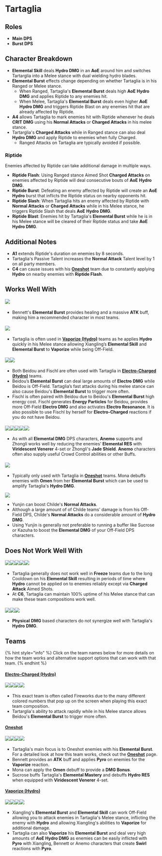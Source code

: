 # Tartaglia

## **Roles**

* **Main DPS**
* **Burst DPS**

## **Character Breakdown**

* **Elemental Skill** deals **Hydro DMG** in an **AoE** around him and switches Tartarglia into a Melee stance with dual wielding hydro blades.
* **Elemental Burst** effects change depending on whether Tartaglia is in his Ranged or Melee stance.
  * When Ranged, Tartaglia's **Elemental Burst** deals high **AoE** **Hydro** **DMG** and applies Riptide to any enemies hit.
  * When Melee, Tartaglia's **Elemental Burst** deals even higher **AoE** **Hydro DMG** and triggers Riptide Blast on any enemies hit that are already affected by Riptide.
* **A4** allows Tartaglia to mark enemies hit with Riptide whenever he deals **CRIT DMG** using his **Normal Attacks** or **Charged Attacks** in his melee stance.
* Tartarglia's **Charged Attacks** while in Ranged stance can also deal **Hydro** **DMG** and apply Riptide to enemies when fully Charged.
  * Ranged Attacks on Tartaglia are typically avoided if possible.

### Riptide

Enemies affected by Riptide can take additional damage in multiple ways.

* **Riptide Flash**: Using Ranged stance Aimed Shot **Charged Attacks** on enemies affected by Riptide will deal consecutive bouts of **AoE** **Hydro DMG**.
* **Riptide Burst**: Defeating an enemy affected by Riptide will create an **AoE** **Hydro** burst that inflicts the Riptide status on nearby opponents hit.
* **Riptide Slash**: When Tartaglia hits an enemy affected by Riptide with **Normal Attacks** or **Charged Attacks** while in his Melee stance, he triggers Riptide Slash that deals **AoE** **Hydro** **DMG**.
* **Riptide Blast**: Enemies hit by Tartaglia's **Elemental Burst** while he is in his Melee stance will be cleared of their Riptide status and take **AoE** **Hydro DMG**.

## Additional Notes

* **A1** extends Riptide's duration on enemies by 8 seconds.
* Tartaglia's Passive Talent increases the **Normal Attack** Talent level by 1 on all party members.
* **C4** can cause issues with his [**Oneshot**](../../teams/oneshot.md) team due to constantly applying **Hydro** on nearby enemies with **Riptide Flash**.

## Works Well With

#### ![](../../.gitbook/assets/UI\_AvatarIcon\_Bennett.png)

* Bennett's **Elemental Burst** provides healing and a massive **ATK** buff, making him a recommended character in most teams.

#### ![](../../.gitbook/assets/UI\_AvatarIcon\_Xiangling.png)

* Tartaglia is often used in [**Vaporize (Hydro)**](../../teams/vaporize.md) teams as he applies **Hydro** quickly in his Melee stance allowing Xiangling’s **Elemental Skill** and **Elemental Burst** to **Vaporize** while being Off-Field.

#### ![](../../.gitbook/assets/UI\_AvatarIcon\_Beidou.png)![](../../.gitbook/assets/UI\_AvatarIcon\_Fischl.png)

* Both Beidou and Fischl are often used with Tartaglia in [**Electro-Charged (Hydro)**](../../teams/electro-charged-hydro.md) teams.
* Beidou’s **Elemental Burst** can deal large amounts of **Electro** **DMG** while Beidou is Off-Field. Tartaglia’s fast attacks during his melee stance can also cause Beidou's **Elemental Burst** to trigger more often.
* Fischl is often paired with Beidou due to Beidou's **Elemental Burst** high energy cost. Fischl generates **Energy Particles** for Beidou, provides more Off-Field **Electro DMG** and also activates **Electro Resonance**. It is also possible to use Fischl by herself for **Electro-Charged** reactions if you do not have Beidou.

#### ![](../../.gitbook/assets/UI\_AvatarIcon\_Kazuha.png)![](../../.gitbook/assets/UI\_AvatarIcon\_Sucrose.png)![](../../.gitbook/assets/UI\_AvatarIcon\_Venti.png)![](../../.gitbook/assets/UI\_AvatarIcon\_Jean.png)![](../../.gitbook/assets/UI\_AvatarIcon\_Zhongli.png)

* As with all **Elemental DMG** DPS characters, **Anemo** supports and Zhongli works well by reducing the enemies' **Elemental RES** with **Viridescent Venerer** 4-set or Zhongli's **Jade Shield**. **Anemo** characters often also supply useful Crowd Control abilities or other Buffs.

#### ![](../../.gitbook/assets/UI\_AvatarIcon\_Mona.png)

* Typically only used with Tartaglia in [**Oneshot**](../../teams/oneshot.md) teams. Mona debuffs enemies with **Omen** from her **Elemental Burst** which can be used to amplify Tartaglia's **Hydro DMG**.

![](../../.gitbook/assets/UI\_AvatarIcon\_Yunjin.png)

* Yunjin can boost Childe's **Normal Attacks**.
* Although a large amount of of Childe teams' damage is from his Off-Field DPS, Childe's **Normal Attacks** do a considerable amount of **Hydro DMG**.
* Using Yunjin is generally not preferable to running a buffer like Sucrose or Kazuha to boost the **Elemental DMG** of your Off-Field DPS characters.

## **Does Not Work Well With**

#### ![](../../.gitbook/assets/UI\_AvatarIcon\_Ayaka.png)![](../../.gitbook/assets/UI\_AvatarIcon\_Ganyu.png)![](../../.gitbook/assets/UI\_AvatarIcon\_Chongyun.png)![](../../.gitbook/assets/UI\_AvatarIcon\_Kaeya.png)![](../../.gitbook/assets/UI\_AvatarIcon\_Rosaria.png)

* Tartaglia generally does not work well in **Freeze** teams due to the long Cooldown on his **Elemental Skill** resulting in periods of time where **Hydro** cannot be applied on to enemies reliably except via **Charged Attack** Aimed Shots.
* At **C6**, Tartaglia can maintain 100% uptime of his Melee stance that can make these team compositions work well.

#### ![](../../.gitbook/assets/UI\_AvatarIcon\_Eula.png)![](../../.gitbook/assets/UI\_AvatarIcon\_Razor.png)![](../../.gitbook/assets/UI\_AvatarIcon\_Xinyan.png)

* **Physical** **DMG** based characters do not synergize well with Tartaglia's **Hydro** **DMG**.

## **Teams**

{% hint style="info" %}
Click on the team names below for more details on how the team works and alternative support options that can work with that team.
{% endhint %}

#### [Electro-Charged (Hydro)](../../teams/electro-charged-hydro.md)

#### ![](../../.gitbook/assets/UI\_AvatarIcon\_Tartaglia.png)![](../../.gitbook/assets/UI\_AvatarIcon\_Beidou.png)![](../../.gitbook/assets/UI\_AvatarIcon\_Fischl.png)![](../../.gitbook/assets/UI\_AvatarIcon\_Bennett.png)

* This exact team is often called Fireworks due to the many different colored numbers that pop up on the screen when playing this exact team composition.
* Tartarglia's ability to attack rapidly while in his Melee stance allows Beidou's **Elemental Burst** to trigger more often.

#### [Oneshot](../../teams/oneshot.md)

#### ![](../../.gitbook/assets/UI\_AvatarIcon\_Tartaglia.png)![](../../.gitbook/assets/UI\_AvatarIcon\_Mona.png)![](../../.gitbook/assets/UI\_AvatarIcon\_Sucrose.png)![](../../.gitbook/assets/UI\_AvatarIcon\_Bennett.png)

* Tartaglia's main focus is to Oneshot enemies with his **Elemental Burst**. For a detailed look at how this team works, check out the [**Oneshot**](../../teams/oneshot.md) page.
* Bennett provides an **ATK** buff and applies **Pyro** on enemies for the **Vaporize** reaction.
* Mona can apply the **Omen** debuff to provide a **DMG Bonus**.
* Sucrose buffs Tartaglia's **Elemental Mastery** and debuffs **Hydro RES** when equipped with **Viridescent Venerer** 4-set.

#### [Vaporize (Hydro)](../../teams/vaporize.md)

#### ![](../../.gitbook/assets/UI\_AvatarIcon\_Tartaglia.png)![](../../.gitbook/assets/UI\_AvatarIcon\_Xiangling.png)![](../../.gitbook/assets/UI\_AvatarIcon\_Sucrose.png)![](../../.gitbook/assets/UI\_AvatarIcon\_Bennett.png)

* Xiangling's **Elemental Burst** and **Elemental Skill** can work Off-Field allowing you to attack enemies in Tartaglia's Melee stance, inflicting the enemy with **Hydro** and allowing Xiangling's abilities to **Vaporize** for additional damage.
* Tartaglia can also **Vaporize** his **Elemental Burst** and deal very high amounts of **AoE Hydro DMG** as enemies can be easily inflicted with **Pyro** with Xiangling, Bennett or Anemo characters that create **Swirl** reactions with **Pyro**.
